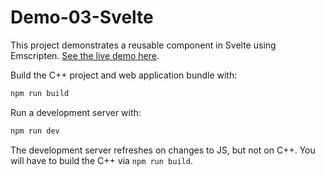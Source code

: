# Demo-03-Svelte

This project demonstrates a reusable component in Svelte using Emscripten. [See the live demo here](https://devappd.github.io/emscripten-component-demo/Demo-03-Svelte/public/index.html).

Build the C++ project and web application bundle with:

```sh
npm run build
```

Run a development server with:

```sh
npm run dev
```

The development server refreshes on changes to JS, but not on C++. You will have to
build the C++ via `npm run build`.
